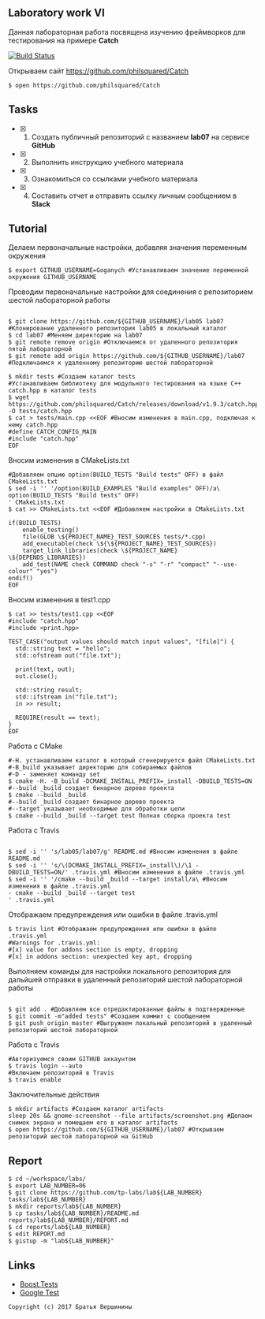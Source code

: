 ## Laboratory work VI

Данная лабораторная работа посвящена изучению фреймворков для тестирования на примере **Catch**

[![Build Status](https://travis-ci.org/Goganych/lab07.svg?branch=master)](https://travis-ci.org/Goganych/lab07)

Открываем сайт https://github.com/philsquared/Catch
```ShellSession
$ open https://github.com/philsquared/Catch
```

## Tasks

- [X] 1. Создать публичный репозиторий с названием **lab07** на сервисе **GitHub**
- [X] 2. Выполнить инструкцию учебного материала
- [X] 3. Ознакомиться со ссылками учебного материала
- [X] 4. Составить отчет и отправить ссылку личным сообщением в **Slack**

## Tutorial
Делаем первоначальные настройки, добавляя значения переменным окружения
```ShellSession
$ export GITHUB_USERNAME=Goganych #Устанавливаем значение переменной окружения GITHUB_USERNAME
```
Проводим первоначальные настройки для соединения с репозиторием шестой лабораторной работы
```ShellSession

$ git clone https://github.com/${GITHUB_USERNAME}/lab05 lab07 #Клонирование удаленного репозитория lab05 в локальный каталог 
$ cd lab07 #Меняем директорию на lab07
$ git remote remove origin #Отключаемся от удаленного репозитория пятой лабораторной
$ git remote add origin https://github.com/${GITHUB_USERNAME}/lab07 #Подключаемся к удаленному репозиторию шестой лабораторной
```

```ShellSession
$ mkdir tests #Создаем каталог tests
#Устанавливаем библиотеку для модульного тестирования на языке С++ catch.hpp в каталог tests
$ wget https://github.com/philsquared/Catch/releases/download/v1.9.3/catch.hpp -O tests/catch.hpp
$ cat > tests/main.cpp <<EOF #Вносим изменения в main.cpp, подключая к нему catch.hpp
#define CATCH_CONFIG_MAIN
#include "catch.hpp"
EOF
```
Вносим изменения в CMakeLists.txt
```ShellSession
#Добавляем опцию option(BUILD_TESTS "Build tests" OFF) в файл CMakeLists.txt
$ sed -i '' '/option(BUILD_EXAMPLES "Build examples" OFF)/a\
option(BUILD_TESTS "Build tests" OFF)
' CMakeLists.txt
$ cat >> CMakeLists.txt <<EOF #Добавляем настройки в CMakeLists.txt

if(BUILD_TESTS)
	enable_testing()
	file(GLOB \${PROJECT_NAME}_TEST_SOURCES tests/*.cpp)
	add_executable(check \${\${PROJECT_NAME}_TEST_SOURCES})
	target_link_libraries(check \${PROJECT_NAME} \${DEPENDS_LIBRARIES})
	add_test(NAME check COMMAND check "-s" "-r" "compact" "--use-colour" "yes")
endif()
EOF
```
Вносим изменения в test1.cpp
```ShellSession
$ cat >> tests/test1.cpp <<EOF
#include "catch.hpp"
#include <print.hpp>

TEST_CASE("output values should match input values", "[file]") {
  std::string text = "hello";
  std::ofstream out("file.txt");

  print(text, out);
  out.close();

  std::string result;
  std::ifstream in("file.txt");
  in >> result;

  REQUIRE(result == text);
}
EOF
```
Работа с CMake
```ShellSession
#-H. устанавливаем каталог в который сгенерируется файл CMakeLists.txt
#-B_build указывает директорию для собираемых файлов
#-D - заменяет команду set
$ cmake -H. -B_build -DCMAKE_INSTALL_PREFIX=_install -DBUILD_TESTS=ON
#--build _build создает бинарное дерево проекта
$ cmake --build _build
#--build _build создает бинарное дерево проекта
#--target указывает необходимые для обработки цели
$ cmake --build _build --target test Полная сборка проекта test
```
Работа с Travis
```ShellSession

$ sed -i '' 's/lab05/lab07/g' README.md #Вносим изменения в файле README.md
$ sed -i '' 's/\(DCMAKE_INSTALL_PREFIX=_install\)/\1 -DBUILD_TESTS=ON/' .travis.yml #Вносим изменения в файле .travis.yml
$ sed -i '' '/cmake --build _build --target install/a\ #Вносим изменения в файле .travis.yml
- cmake --build _build --target test
' .travis.yml
```
Отображаем предупреждения или ошибки в файле .travis.yml
```ShellSession
$ travis lint #Отображаем предупреждения или ошибки в файле .travis.yml
#Warnings for .travis.yml:
#[x] value for addons section is empty, dropping
#[x] in addons section: unexpected key apt, dropping
```
Выполняем команды для настройки локального репозитория для дальйшей отправки
в удаленный репозиторий шестой лабораторной работы
```ShellSession

$ git add . #Добавляем все отредактированные файлы в подтвержденные
$ git commit -m"added tests" #Создаем коммит с сообщением
$ git push origin master #Выгружаем локальный репозиторий в удаленный репозиторий шестой лабораторной
```
Работа с Travis
```ShellSession
#Авторизуемся своим GITHUB аккаунтом
$ travis login --auto
#Включаем репозиторий в Travis
$ travis enable
```
Заключительные действия
```ShellSession
$ mkdir artifacts #Создаем каталог artifacts
sleep 20s && gnome-screenshot --file artifacts/screenshot.png #Делаем снимок экрана и помещаем его в каталог artifacts
$ open https://github.com/${GITHUB_USERNAME}/lab07 #Открываем репозиторий шестой лабораторной на GitHub
```

## Report

```ShellSession
$ cd ~/workspace/labs/
$ export LAB_NUMBER=06
$ git clone https://github.com/tp-labs/lab${LAB_NUMBER} tasks/lab${LAB_NUMBER}
$ mkdir reports/lab${LAB_NUMBER}
$ cp tasks/lab${LAB_NUMBER}/README.md reports/lab${LAB_NUMBER}/REPORT.md
$ cd reports/lab${LAB_NUMBER}
$ edit REPORT.md
$ gistup -m "lab${LAB_NUMBER}"
```

## Links

- [Boost.Tests](http://www.boost.org/doc/libs/1_63_0/libs/test/doc/html/)
- [Google Test](https://github.com/google/googletest)

```
Copyright (c) 2017 Братья Вершинины
```
